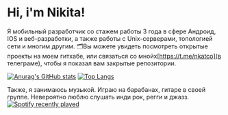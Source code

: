 # Hi, i'm Nikita!

Я мобильный разработчик со стажем работы 3 года в сфере Андроид, IOS и веб-разработки, а также работы с Unix-серверами, топологией сети и многим другим. 🗂Вы можете увидеть посмотреть открытые проекты на моем гитхабе, или связаться со мнойх[https://t.me/nkatco](в телеграме), чтобы я показал вам закрытые репозитории.

[![Anurag's GitHub stats](https://github-readme-stats.vercel.app/api?username=nkatco&theme=holi&show_icons=true)](https://github.com/anuraghazra/github-readme-stats)
[![Top Langs](https://github-readme-stats.vercel.app/api/top-langs/?username=anuraghazra&layout=compact&theme=holi)](https://github.com/anuraghazra/github-readme-stats)


Также, я занимаюсь музыкой. Играю на барабанах, гитаре в своей группе. Невероятно люблю слушать инди рок, регги и джазз.
[![Spotify recently played](https://spotify-recently-played-readme.vercel.app/api?user=jeffreyca16)](https://open.spotify.com/user/jeffreyca16)

